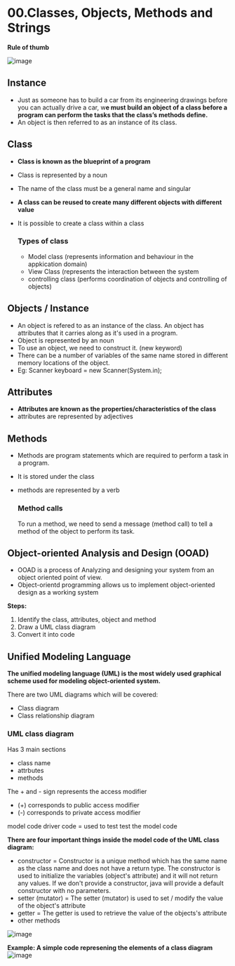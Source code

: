 # 00.Classes, Objects, Methods and Strings

**Rule of thumb**

![image](https://github.com/Fong20/Learning-repository/assets/150316121/9d87abdd-4774-4153-84b8-1ef585d7da04)

## Instance
- Just as someone has to build a car from its engineering drawings before you can actually drive a car, w**e must build an
object of a class before a program can perform the tasks that the class’s methods define.**
- An object is then referred to as an instance of its class.

## Class
- **Class is known as the blueprint of a program**
- Class is represented by a noun
- The name of the class must be a general name and singular
- **A class can be reused to create many different objects with different value**
- It is possible to create a class within a class

  ### Types of class
  - Model class (represents information and behaviour in the appkication domain)
  - View Class (represents the interaction between the system
  - controlling class (performs coordination of objects and controlling of objects)

## Objects / Instance
- An object is refered to as an instance of the class. An object has attributes that it carries along as it's used in a program.
- Object is represented by an noun
- To use an object, we need to construct it. (new keyword)
- There can be a number of variables of the same name stored in different memory locations of the object.
- Eg: Scanner keyboard = new Scanner(System.in);

## Attributes
- **Attributes are known as the properties/characteristics of the class**
- attributes are represented by adjectives
  
## Methods
- Methods are program statements which are required to perform a task in a program.
- It is stored under the class
- methods are represented by a verb

  ### Method calls
  To run a method, we need to send a message (method call) to tell a method of the object to perform its task.

## Object-oriented Analysis and Design (OOAD)
- OOAD is a process of Analyzing and designing your system from an object oriented point of view.
- Object-orientd programming allows us to implement object-oriented design as a working system

**Steps:**
1. Identify the class, attributes, object and method
2. Draw a UML class diagram
3. Convert it into code

## Unified Modeling Language
**The unified modeling language (UML) is the most widely used graphical scheme used for modeling object-oriented system.**

There are two UML diagrams which will be covered:
- Class diagram
- Class relationship diagram

### UML class diagram
Has 3 main sections
- class name
- attrbutes
- methods

The + and - sign represents the access modifier
- (+) corresponds to public access modifier
- (-) corresponds to private access modifier

model code
driver code = used to test test the model code

**There are four important things inside the model code of the UML class diagram:**
- constructor = Constructor is a unique method which has the same name as the class name and does not have a return type. The constructor is used to initialize the variables (object's attribute) and it will not return any values. If we don't provide a constructor, java will provide a default constructor with no parameters.
- setter (mutator) = The setter (mutator) is used to set / modify the value of the object's attribute
- getter = The getter is used to retrieve the value of the objects's attribute
- other methods

![image](https://github.com/Fong20/Learning-repository/assets/150316121/4c5b8af6-20eb-413e-9260-76a3fa9ae81c)

**Example: A simple code represening the elements of a class diagram**
![image](https://github.com/Fong20/Learning-repository/assets/150316121/16303bb8-8085-49a1-a468-bab0ebb8681c)


